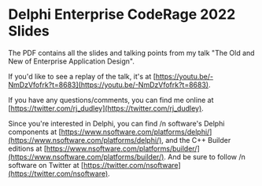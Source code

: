 # Delphi Enterprise CodeRage 2022 Slides #

The PDF contains all the slides and talking points from my talk "The Old and New of Enterprise Application Design".

If you'd like to see a replay of the talk, it's at [https://youtu.be/-NmDzVfofrk?t=8683](https://youtu.be/-NmDzVfofrk?t=8683).

If you have any questions/comments, you can find me online at [https://twitter.com/rj_dudley](https://twitter.com/rj_dudley).

Since you're interested in Delphi, you can find /n software's Delphi components at [https://www.nsoftware.com/platforms/delphi/](https://www.nsoftware.com/platforms/delphi/), and the C++ Builder editions at [https://www.nsoftware.com/platforms/builder/](https://www.nsoftware.com/platforms/builder/).  And be sure to follow /n software on Twitter at [https://twitter.com/nsoftware](https://twitter.com/nsoftware).